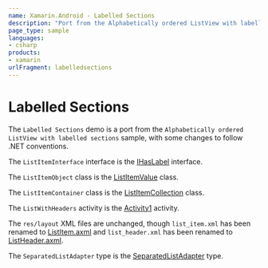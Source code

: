 ```yaml
---
name: Xamarin.Android - Labelled Sections
description: "Port from the Alphabetically ordered ListView with labelled sections sample, with some changes to follow .NET conventions"
page_type: sample
languages:
- csharp
products:
- xamarin
urlFragment: labelledsections
---
```

# Labelled Sections

The `Labelled Sections` demo is a port from the
`Alphabetically ordered ListView with labelled sections`
sample, with some changes to follow .NET conventions.

The `ListItemInterface` interface is the
[IHasLabel](https://github.com/xamarin/monodroid-samples/blob/master/LabelledSections/IHasLabel.cs) interface.

The `ListItemObject` class is the
[ListItemValue](https://github.com/xamarin/monodroid-samples/blob/master/LabelledSections/ListItemValue.cs) class.

The `ListItemContainer` class is the
[ListItemCollection](https://github.com/xamarin/monodroid-samples/blob/master/LabelledSections/ListItemCollection.cs)
class.

The `ListWithHeaders` activity is the
[Activity1](https://github.com/xamarin/monodroid-samples/blob/master/LabelledSections/Activity1.cs) activity.

The `res/layout` XML files are unchanged, though `list_item.xml` has been
renamed to [ListItem.axml](https://github.com/xamarin/monodroid-samples/blob/master/LabelledSections/Resources/layout/ListItem.axml)
and `list_header.xml` has been renamed to
[ListHeader.axml](https://github.com/xamarin/monodroid-samples/blob/master/LabelledSections/Resources/layout/ListHeader.axml).

The `SeparatedListAdapter` type is the
[SeparatedListAdapter](https://github.com/xamarin/monodroid-samples/blob/master/LabelledSections/SeparatedListAdapter.cs)
type.

